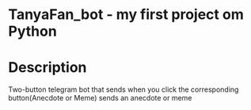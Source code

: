 # TanyaFan_bot - my first project om Python
# Description
  Two-button telegram bot that sends when you click the corresponding button(Anecdote or Meme) sends an anecdote or meme
